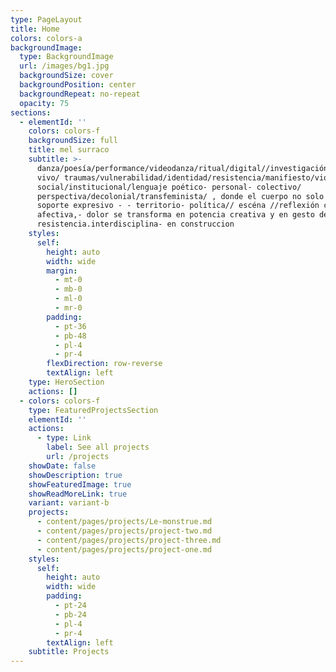 ```yaml
---
type: PageLayout
title: Home
colors: colors-a
backgroundImage:
  type: BackgroundImage
  url: /images/bg1.jpg
  backgroundSize: cover
  backgroundPosition: center
  backgroundRepeat: no-repeat
  opacity: 75
sections:
  - elementId: ''
    colors: colors-f
    backgroundSize: full
    title: mel surraco
    subtitle: >-
      danza/poesía/performance/videodanza/ritual/digital//investigación//cruce//memoria/cuerpo/archivo
      vivo/ traumas/vulnerabilidad/identidad/resistencia/manifiesto/violencia
      social/institucional/lenguaje poético- personal- colectivo/
      perspectiva/decolonial/transfeminista/ , donde el cuerpo no solo es
      soporte expresivo - - territorio- política// escéna //reflexión crítica y
      afectiva,- dolor se transforma en potencia creativa y en gesto de
      resistencia.interdisciplina- en construccion
    styles:
      self:
        height: auto
        width: wide
        margin:
          - mt-0
          - mb-0
          - ml-0
          - mr-0
        padding:
          - pt-36
          - pb-48
          - pl-4
          - pr-4
        flexDirection: row-reverse
        textAlign: left
    type: HeroSection
    actions: []
  - colors: colors-f
    type: FeaturedProjectsSection
    elementId: ''
    actions:
      - type: Link
        label: See all projects
        url: /projects
    showDate: false
    showDescription: true
    showFeaturedImage: true
    showReadMoreLink: true
    variant: variant-b
    projects:
      - content/pages/projects/Le-monstrue.md
      - content/pages/projects/project-two.md
      - content/pages/projects/project-three.md
      - content/pages/projects/project-one.md
    styles:
      self:
        height: auto
        width: wide
        padding:
          - pt-24
          - pb-24
          - pl-4
          - pr-4
        textAlign: left
    subtitle: Projects
---
```

